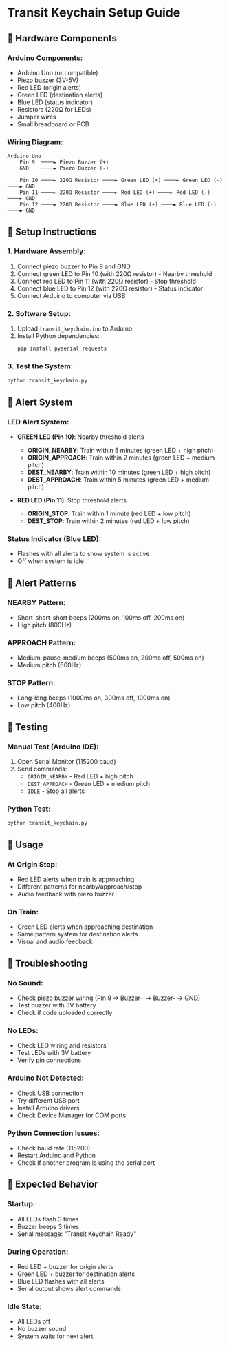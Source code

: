 # Transit Keychain Setup Guide

## 🔧 **Hardware Components**

### **Arduino Components:**
- Arduino Uno (or compatible)
- Piezo buzzer (3V-5V)
- Red LED (origin alerts)
- Green LED (destination alerts)  
- Blue LED (status indicator)
- Resistors (220Ω for LEDs)
- Jumper wires
- Small breadboard or PCB

### **Wiring Diagram:**
```
Arduino Uno
    Pin 9  ────► Piezo Buzzer (+)
    GND    ────► Piezo Buzzer (-)
    
    Pin 10 ────► 220Ω Resistor ────► Green LED (+) ────► Green LED (-) ────► GND
    Pin 11 ────► 220Ω Resistor ────► Red LED (+) ────► Red LED (-) ────► GND  
    Pin 12 ────► 220Ω Resistor ────► Blue LED (+) ────► Blue LED (-) ────► GND
```

## 🚀 **Setup Instructions**

### **1. Hardware Assembly:**
1. Connect piezo buzzer to Pin 9 and GND
2. Connect green LED to Pin 10 (with 220Ω resistor) - Nearby threshold
3. Connect red LED to Pin 11 (with 220Ω resistor) - Stop threshold
4. Connect blue LED to Pin 12 (with 220Ω resistor) - Status indicator
5. Connect Arduino to computer via USB

### **2. Software Setup:**
1. Upload `transit_keychain.ino` to Arduino
2. Install Python dependencies:
   ```bash
   pip install pyserial requests
   ```

### **3. Test the System:**
```bash
python transit_keychain.py
```

## 🎵 **Alert System**

### **LED Alert System:**
- **GREEN LED (Pin 10)**: Nearby threshold alerts
  - **ORIGIN_NEARBY**: Train within 5 minutes (green LED + high pitch)
  - **ORIGIN_APPROACH**: Train within 2 minutes (green LED + medium pitch)
  - **DEST_NEARBY**: Train within 10 minutes (green LED + high pitch)
  - **DEST_APPROACH**: Train within 5 minutes (green LED + medium pitch)

- **RED LED (Pin 11)**: Stop threshold alerts
  - **ORIGIN_STOP**: Train within 1 minute (red LED + low pitch)
  - **DEST_STOP**: Train within 2 minutes (red LED + low pitch)

### **Status Indicator (Blue LED):**
- Flashes with all alerts to show system is active
- Off when system is idle

## 🔔 **Alert Patterns**

### **NEARBY Pattern:**
- Short-short-short beeps (200ms on, 100ms off, 200ms on)
- High pitch (800Hz)

### **APPROACH Pattern:**
- Medium-pause-medium beeps (500ms on, 200ms off, 500ms on)
- Medium pitch (600Hz)

### **STOP Pattern:**
- Long-long beeps (1000ms on, 300ms off, 1000ms on)
- Low pitch (400Hz)

## 🧪 **Testing**

### **Manual Test (Arduino IDE):**
1. Open Serial Monitor (115200 baud)
2. Send commands:
   - `ORIGIN_NEARBY` - Red LED + high pitch
   - `DEST_APPROACH` - Green LED + medium pitch
   - `IDLE` - Stop all alerts

### **Python Test:**
```bash
python transit_keychain.py
```

## 📱 **Usage**

### **At Origin Stop:**
- Red LED alerts when train is approaching
- Different patterns for nearby/approach/stop
- Audio feedback with piezo buzzer

### **On Train:**
- Green LED alerts when approaching destination
- Same pattern system for destination alerts
- Visual and audio feedback

## 🔧 **Troubleshooting**

### **No Sound:**
- Check piezo buzzer wiring (Pin 9 → Buzzer+ → Buzzer- → GND)
- Test buzzer with 3V battery
- Check if code uploaded correctly

### **No LEDs:**
- Check LED wiring and resistors
- Test LEDs with 3V battery
- Verify pin connections

### **Arduino Not Detected:**
- Check USB connection
- Try different USB port
- Install Arduino drivers
- Check Device Manager for COM ports

### **Python Connection Issues:**
- Check baud rate (115200)
- Restart Arduino and Python
- Check if another program is using the serial port

## 🎯 **Expected Behavior**

### **Startup:**
- All LEDs flash 3 times
- Buzzer beeps 3 times
- Serial message: "Transit Keychain Ready"

### **During Operation:**
- Red LED + buzzer for origin alerts
- Green LED + buzzer for destination alerts
- Blue LED flashes with all alerts
- Serial output shows alert commands

### **Idle State:**
- All LEDs off
- No buzzer sound
- System waits for next alert
